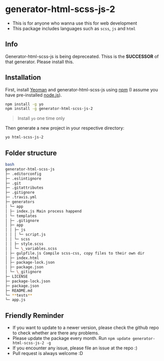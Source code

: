 # generator-html-scss-js-2

- This is for anyone who wanna use this for web development
- This package includes languages such as `scss`, `js` and `html`

## Info

Generator-html-scss-js is being depreceated. Thiss is the **SUCCESSOR** of that generator. Please install this.

## Installation

First, install [Yeoman](http://yeoman.io) and generator-html-scss-js using [npm](https://www.npmjs.com/) (I assume you have pre-installed [node.js](https://nodejs.org/)).

```bash
npm install -g yo
npm install -g generator-html-scss-js-2
```

> Install `yo` one time only

Then generate a new project in your respective directory:

```bash
yo html-scss-js-2
```

## Folder structure

```bash
bash
generator-html-scss-js
├─ .editorconfig
├─ .eslintignore
├─ .git
├─ .gitattributes
├─ .gitignore
├─ .travis.yml
├─ generators
│ └─ app
│ ├─ index.js Main process happend
│ └─ templates
│ ├─ .gitignore
│ ├─ app
│ │ ├─ js
│ │ │ └─ script.js
│ │ └─ scss
│ │ ├─ style.scss
│ │ └─ \_variables.scss
│ ├─ gulpfile.js Compile scss-css, copy files to their own dir
│ ├─ index.html
│ ├─ package-lock.json
│ ├─ package.json
│ └─ \_gitignore
├─ LICENSE
├─ package-lock.json
├─ package.json
├─ README.md
└─ **tests**
└─ app.js
```

## Friendly Reminder

- If you want to update to a newer version, please check the github repo to check whether are there any problems.
- Please update the package every month. Run `npm update generator-html-scss-js-2 -g`
- If you encounter any issue, please file an issue at the repo :)
- Pull request is always welcome :D

